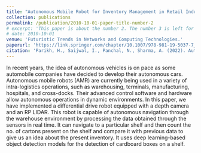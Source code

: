```yaml
---
title: "Autonomous Mobile Robot for Inventory Management in Retail Industry"
collection: publications
permalink: /publication/2010-10-01-paper-title-number-2
# excerpt: 'This paper is about the number 2. The number 3 is left for future work.'
# date: 2010-10-01
venue: 'Futuristic Trends in Networks and Computing Technologies.'
paperurl: 'https://link.springer.com/chapter/10.1007/978-981-19-5037-7_7'
citation: 'Parikh, H., Saijwal, I., Panchal, N., Sharma, A. (2022). Autonomous Mobile Robot for Inventory Management in Retail Industry. Futuristic Trends in Networks and Computing Technologies. Lecture Notes in Electrical Engineering, vol 936. Springer, Singapore.'
---
```

In recent years, the idea of autonomous vehicles is on pace as some automobile companies have decided to develop their autonomous cars. Autonomous mobile robots (AMR) are currently being used in a variety of intra-logistics operations, such as warehousing, terminals, manufacturing, hospitals, and cross-docks. Their advanced control software and hardware allow autonomous operations in dynamic environments. In this paper, we have implemented a differential drive robot equipped with a depth camera and an RP LIDAR. This robot is capable of autonomous navigation through the warehouse environment by processing the data obtained through the sensors in real time. It can navigate to a particular shelf and then count the no. of cartons present on the shelf and compare it with previous data to give us an idea about the present inventory. It uses deep learning-based object detection models for the detection of cardboard boxes on a shelf.